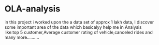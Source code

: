 # OLA-analysis
in this project i worked upon the a data set of approx 1 lakh data,
I  discover some important area of the data which basicalyy help me in Analysis
like:top 5 customer,Average customer rating of vehicle,canceled rides and many more..........  
